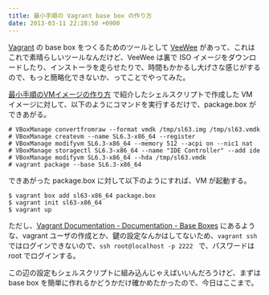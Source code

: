 ```yaml
---
title: 最小手順の Vagrant base box の作り方
date: 2013-03-11 22:28:50 +0900
---
```


[Vagrant](http://www.vagrantup.com/) の base box をつくるためのツールとして [VeeWee](https://github.com/jedi4ever/veewee) があって、これはこれで素晴らしいツールなんだけど、VeeWee は裏で ISO イメージをダウンロードしたり、インストーラを走らせたりで、時間もかかるし大げさな感じがするので、もっと簡略化できないか、ってことでやってみた。

[最小手順のVMイメージの作り方](/blog/2013/02/24/1/) で紹介したシェルスクリプトで作成した VM イメージに対して、以下のようにコマンドを実行するだけで、package.box ができあがる。

```text
# VBoxManage convertfromraw --format vmdk /tmp/sl63.img /tmp/sl63.vmdk
# VBoxManage createvm --name SL6.3-x86_64 --register
# VBoxManage modifyvm SL6.3-x86_64 --memory 512 --acpi on --nic1 nat
# VBoxManage storagectl SL6.3-x86_64 --name "IDE Controller" --add ide
# VBoxManage modifyvm SL6.3-x86_64 --hda /tmp/sl63.vmdk
# vagrant package --base SL6.3-x86_64
```

できあがった package.box に対して以下のようにすれば、VM が起動する。

```text
$ vagrant box add sl63-x86_64 package.box
$ vagrant init sl63-x86_64
$ vagrant up
```

ただし、[Vagrant Documentation - Documentation - Base Boxes](http://docs-v1.vagrantup.com/v1/docs/base_boxes.html) にあるような、vagrant ユーザの作成とか、鍵の設定なんかはしてないため、``vagrant ssh`` ではログインできないので、``ssh root@localhost -p 2222 `` で、パスワードは root でログインする。

この辺の設定もシェルスクリプトに組み込んじゃえばいいんだろうけど、まずは base box を簡単に作れるかどうかだけ確かめたかったので、今日はここまで。


